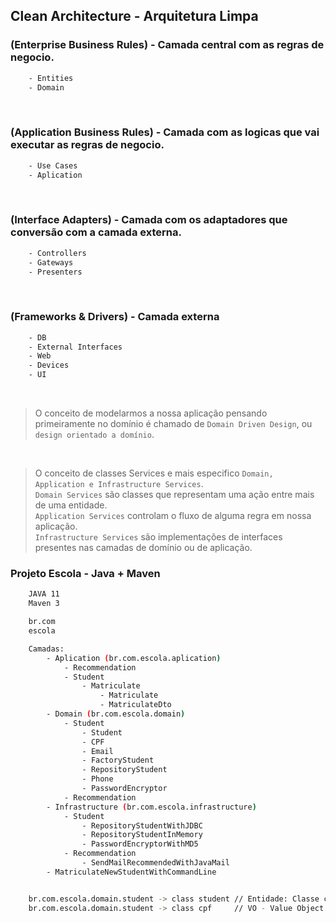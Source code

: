 ## Clean Architecture - Arquitetura Limpa

### (Enterprise Business Rules) - Camada central com as regras de negocio.

```sh
    - Entities
	- Domain
```

<br>

### (Application Business Rules) - Camada com as logicas que vai executar as regras de negocio.

```sh
    - Use Cases
	- Aplication
```

<br>

### (Interface Adapters) - Camada com os adaptadores que conversão com a camada externa.

```sh
    - Controllers
    - Gateways
    - Presenters
```

<br>

### (Frameworks & Drivers) - Camada externa

```sh
    - DB
    - External Interfaces
    - Web
    - Devices
    - UI
```

<br>

> O conceito de modelarmos a nossa aplicação pensando primeiramente no domínio é chamado de `Domain Driven Design`, ou `design orientado a domínio`. <br>

  <br>
  
 > O conceito de classes Services e mais especifico `Domain, Application e Infrastructure Services`. <br>
 > `Domain Services` são classes que representam uma ação entre mais de uma entidade. <br>
 > `Application Services` controlam o fluxo de alguma regra em nossa aplicação. <br>
 > `Infrastructure Services` são implementações de interfaces presentes nas camadas de domínio ou de aplicação. <br>
 
 
 
### Projeto Escola - Java + Maven

```sh
    JAVA 11
    Maven 3

    br.com
    escola

	Camadas:
		- Aplication (br.com.escola.aplication)
			- Recommendation
			- Student
				- Matriculate
					- Matriculate
					- MatriculateDto
		- Domain (br.com.escola.domain)
			- Student
				- Student
				- CPF
				- Email
				- FactoryStudent
				- RepositoryStudent
				- Phone
				- PasswordEncryptor
			- Recommendation
		- Infrastructure (br.com.escola.infrastructure)
			- Student
				- RepositoryStudentWithJDBC
				- RepositoryStudentInMemory
				- PasswordEncryptorWithMD5
			- Recommendation
				- SendMailRecommendedWithJavaMail
		- MatriculateNewStudentWithCommandLine


	br.com.escola.domain.student -> class student // Entidade: Classe com um identificador unico ex: aluno (cpf)
	br.com.escola.domain.student -> class cpf     // VO - Value Object: Classe sem identificador unitáro ou id
```

<br>
